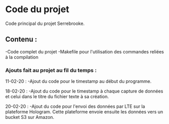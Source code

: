 # Code du projet
Code principal du projet Serrebrooke.
## Contenu :
-Code complet du projet
-Makefile pour l'utilisation des commandes reliées à la compilation
### Ajouts fait au projet au fil du temps :
11-02-20 : -Ajout du code pour le timestamp au début du programme.

18-02-20 : -Ajout du code pour le timestamp à chaque capture de données et celui dans le titre du fichier texte à sa création.

20-02-20 : -Ajout du code pour l'envoi des données par LTE sur la plateforme Hologram. Cette plateforme envoie ensuite les données vers un bucket S3 sur Amazon.

